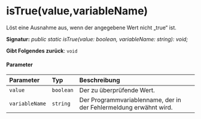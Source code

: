 # <a name="istruevaluevariablename"></a>isTrue(value,variableName)




Löst eine Ausnahme aus, wenn der angegebene Wert nicht „true“ ist.

**Signatur:** _public static isTrue(value: boolean, variableName: string): void;_

**Gibt Folgendes zurück**: `void`





#### <a name="parameters"></a>Parameter


| Parameter       | Typ    | Beschreibung |
|:-------------|:---------------|:------------|
| `value`    | `boolean` | Der zu überprüfende Wert. |
| `variableName`    | `string` | Der Programmvariablenname, der in der Fehlermeldung erwähnt wird. |


